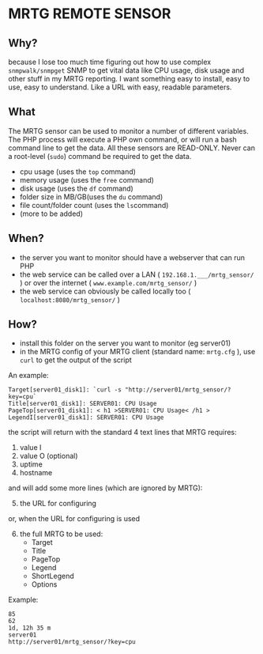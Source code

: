 # MRTG REMOTE SENSOR

## Why?

because I lose too much time figuring out how to use complex `snmpwalk/snmpget` SNMP to get vital data like CPU usage, disk usage and other stuff in my MRTG reporting. I want something easy to install, easy to use, easy to understand. Like a URL with easy, readable parameters.


## What

The MRTG sensor can be used to monitor a number of different variables. The PHP process will execute a PHP own command, or will run a bash command line to get the data. All these sensors are READ-ONLY. Never can a root-level (`sudo`) command be required to get the data.

* cpu usage (uses the `top` command)
* memory usage (uses the `free` command)
* disk usage (uses the `df` command)
* folder size in MB/GB(uses the `du` command)
* file count/folder count (uses the `ls`command)
* (more to be added)

## When?

* the server you want to monitor should have a webserver that can run PHP
* the web service can be called over a LAN ( `192.168.1.___/mrtg_sensor/` ) or over the internet ( `www.example.com/mrtg_sensor/` )
* the web service can obviously be called locally too ( `localhost:8080/mrtg_sensor/` )

## How?

* install this folder on the server you want to monitor (eg server01)
* in the MRTG config of your MRTG client (standard name: `mrtg.cfg` ), use `curl` to get the output of the script

An example:

	Target[server01_disk1]: `curl -s "http://server01/mrtg_sensor/?key=cpu`
	Title[server01_disk1]: SERVER01: CPU Usage
	PageTop[server01_disk1]: < h1 >SERVER01: CPU Usage< /h1 >
	LegendI[server01_disk1]: SERVER01: CPU Usage

the script will return with the standard 4 text lines that MRTG requires:

1. value I
2. value O (optional)
3. uptime
4. hostname

and will add some more lines (which are ignored by MRTG):

5. the URL for configuring

or, when the URL for configuring is used

6. the full MRTG to be used:
	* Target
	* Title
	* PageTop
	* Legend
	* ShortLegend
	* Options

Example:
	
	85
	62
	1d, 12h 35 m
	server01
	http://server01/mrtg_sensor/?key=cpu
